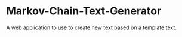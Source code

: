 # Markov-Chain-Text-Generator
A web application to use to create new text based on a template text.
